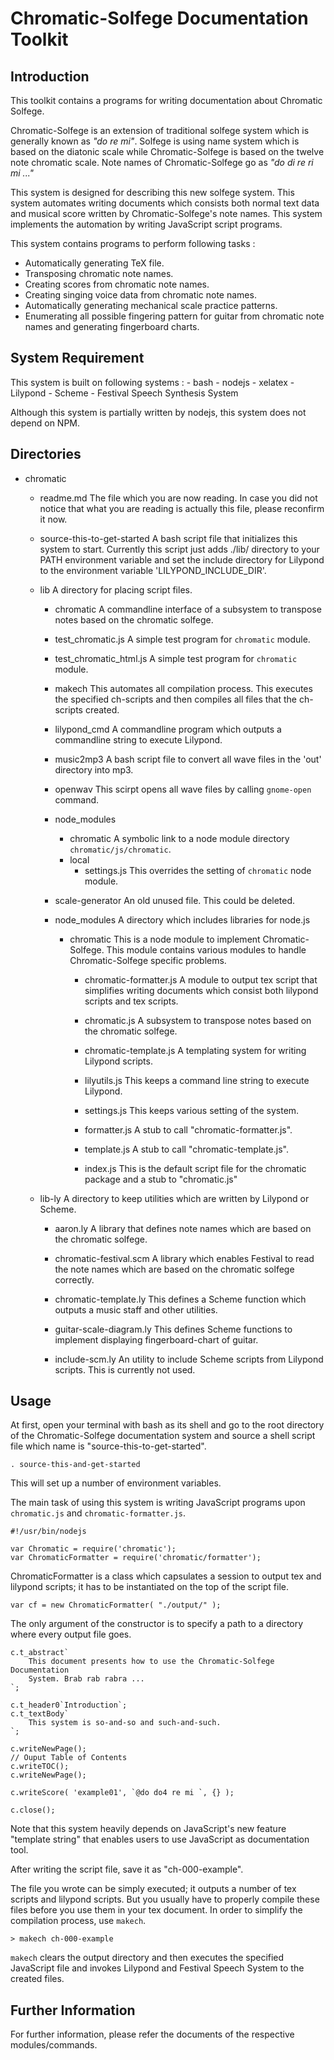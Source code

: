 
Chromatic-Solfege Documentation Toolkit
=======================================

## Introduction

This toolkit contains a programs for writing documentation about Chromatic
Solfege. 

Chromatic-Solfege is an extension of traditional solfege system which is
generally known as *"do re mi"*. Solfege is using name system which is based on
the diatonic scale while Chromatic-Solfege is based on the twelve note
chromatic scale. Note names of Chromatic-Solfege go as *"do di re ri mi ..."*

This system is designed for describing this new solfege system.  This system
automates writing documents which consists both normal text data and musical
score written by Chromatic-Solfege's note names. This system implements the
automation by writing JavaScript script programs.

This system contains programs to perform following tasks : 

- Automatically generating TeX file.
- Transposing chromatic note names.
- Creating scores from chromatic note names.
- Creating singing voice data from chromatic note names.
- Automatically generating mechanical scale practice patterns.
- Enumerating all possible fingering pattern for guitar from chromatic note
  names and generating fingerboard charts.

## System Requirement

This system is built on following systems :
	- bash
	- nodejs 
	- xelatex
	- Lilypond
	- Scheme
	- Festival Speech Synthesis System

Although this system is partially written by nodejs, this system does not depend on NPM.

## Directories

+ chromatic
	- readme.md
		The file which you are now reading. In case you did not notice that
		what you are reading is actually this file, please reconfirm it now.

	- source-this-to-get-started
		A bash script file that initializes this system to start. Currently
		this script just adds ./lib/ directory to your PATH environment
		variable and set the include directory for Lilypond to the environment variable
		'LILYPOND_INCLUDE_DIR'.

	+ lib
		A directory for placing script files.

		- chromatic 
			A commandline interface of a subsystem to transpose notes based on the
			chromatic solfege.

		- test_chromatic.js
			A simple test program for `chromatic` module.

		- test_chromatic_html.js
			A simple test program for `chromatic` module.

		- makech
			This automates all compilation process. This executes the specified
			ch-scripts and then compiles all files that the ch-scripts created.

		- lilypond_cmd
			A commandline program which outputs a commandline string to execute
			Lilypond.

		- music2mp3
			A bash script file to convert all wave files in the 'out' directory
			into mp3.
		- openwav
			This scirpt opens all wave files by calling `gnome-open` command.

		- node_modules
			- chromatic
				A symbolic link to a node module directory `chromatic/js/chromatic`.
			- local
				- settings.js
					This overrides the setting of `chromatic` node module.
		- scale-generator
			An old unused file. This could be deleted.

		+ node_modules
			A directory which includes libraries for node.js 

			+ chromatic 
				This is a node module to implement Chromatic-Solfege. This module
				contains various modules to handle Chromatic-Solfege specific
				problems.

				- chromatic-formatter.js
					A module to output tex script that simplifies writing documents
					which consist both lilypond scripts and tex scripts.
					  
				- chromatic.js
					A subsystem to transpose notes based on the chromatic solfege.

				- chromatic-template.js
					A templating system for writing Lilypond scripts.

				- lilyutils.js
					This keeps a command line string to execute Lilypond.

				- settings.js
					This keeps various setting of the system.

				- formatter.js
					A stub to call "chromatic-formatter.js".
				- template.js
					A stub to call "chromatic-template.js".

				- index.js
					This is the default script file for the chromatic package and a
					stub to "chromatic.js"

	+ lib-ly 
		A directory to keep utilities which are written by Lilypond or Scheme.

		- aaron.ly
			A library that defines note names which are based on the chromatic
			solfege.

		- chromatic-festival.scm
			A library which enables Festival to read the note names which are based
			on the chromatic solfege correctly.

		- chromatic-template.ly
			This defines a Scheme function which outputs a music staff and other
			utilities.

		- guitar-scale-diagram.ly
			This defines Scheme functions to implement displaying fingerboard-chart
			of guitar.
		
		- include-scm.ly
			An utility to include Scheme scripts from Lilypond scripts. This is
			currently not used.


## Usage

At first, open your terminal with bash as its shell and go to the root
directory of the Chromatic-Solfege documentation system and source a shell
script file which name is "source-this-to-get-started".

	. source-this-and-get-started

This will set up a number of environment variables. 

The main task of using this system is writing JavaScript programs upon
`chromatic.js` and `chromatic-formatter.js`.

	#!/usr/bin/nodejs

	var Chromatic = require('chromatic');
	var ChromaticFormatter = require('chromatic/formatter');

ChromaticFormatter is a class which capsulates a session to output tex and
lilypond scripts; it has to be instantiated on the top of the script file.

	var cf = new ChromaticFormatter( "./output/" );

The only argument of the constructor is to specify a path to a directory where
every output file goes.

    c.t_abstract`
		This document presents how to use the Chromatic-Solfege Documentation
		System. Brab rab rabra ...
	`;

	c.t_header0`Introduction`;
	c.t_textBody`
		This system is so-and-so and such-and-such.
	`;

    c.writeNewPage();
	// Ouput Table of Contents
    c.writeTOC();
    c.writeNewPage();

    c.writeScore( 'example01', `@do do4 re mi `, {} );
	
    c.close();

Note that this system heavily depends on JavaScript's new feature "template
string" that enables users to use JavaScript as documentation tool.

After writing the script file, save it as "ch-000-example".

The file you wrote can be simply executed; it outputs a number of tex scripts
and lilypond scripts. But you usually have to properly compile these files
before you use them in your tex document.  In order to simplify the compilation
process, use `makech`.

	> makech ch-000-example

`makech` clears the output directory and then executes the specified
JavaScript file and invokes Lilypond and Festival Speech System to the created
files.

## Further Information

For further information, please refer the documents of the respective
modules/commands.






[modeline]: # ( vim: set noexpandtab fenc=utf-8 spell spl=en: )
